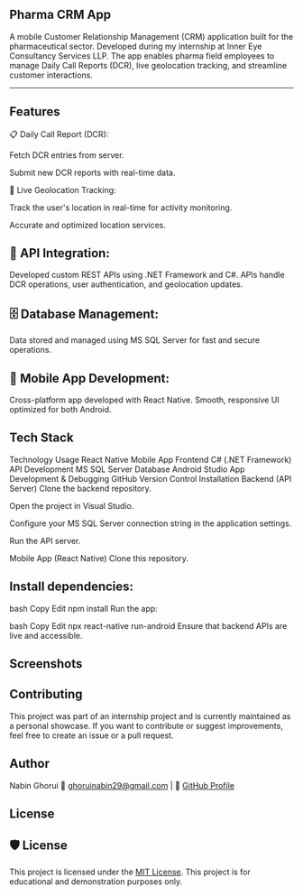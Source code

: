 Pharma CRM App
-------------

A mobile Customer Relationship Management (CRM) application built for the pharmaceutical sector. Developed during my internship at Inner Eye Consultancy Services LLP.
The app enables pharma field employees to manage Daily Call Reports (DCR), live geolocation tracking, and streamline customer interactions.

-----------------------------------------------------------------------------------------------------------------------------------------------------------------------

Features
--------

📋 Daily Call Report (DCR):

Fetch DCR entries from server.

Submit new DCR reports with real-time data.

📍 Live Geolocation Tracking:

Track the user's location in real-time for activity monitoring.

Accurate and optimized location services.

🔗 API Integration:
--------------------
Developed custom REST APIs using .NET Framework and C#.
APIs handle DCR operations, user authentication, and geolocation updates.

🗄️ Database Management:
--------------------------

Data stored and managed using MS SQL Server for fast and secure operations.

📱 Mobile App Development:
---------------------------

Cross-platform app developed with React Native.
Smooth, responsive UI optimized for both Android.

Tech Stack
------------

Technology	Usage
React Native	Mobile App Frontend
C# (.NET Framework)	API Development
MS SQL Server	Database
Android Studio	App Development & Debugging
GitHub	Version Control
Installation
Backend (API Server)
Clone the backend repository.

Open the project in Visual Studio.

Configure your MS SQL Server connection string in the application settings.

Run the API server.

Mobile App (React Native)
Clone this repository.

Install dependencies:
----------------------
bash
Copy
Edit
npm install
Run the app:

bash
Copy
Edit
npx react-native run-android
Ensure that backend APIs are live and accessible.

Screenshots
---------------




Contributing
--------------
This project was part of an internship project and is currently maintained as a personal showcase.
If you want to contribute or suggest improvements, feel free to create an issue or a pull request.

Author
----------
Nabin Ghorui
📧 ghoruinabin29@gmail.com | 🔗 [GitHub Profile](https://github.com/dev-nabin88)

License
---------

## 🛡️ License

This project is licensed under the [MIT License](LICENSE).
This project is for educational and demonstration purposes only.
